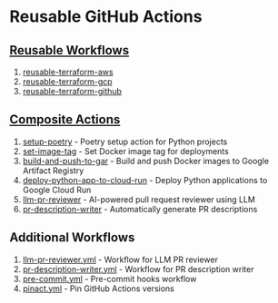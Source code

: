 # Reusable GitHub Actions

## [Reusable Workflows](https://docs.github.com/en/actions/sharing-automations/reusing-workflows)

1. [reusable-terraform-aws](https://github.com/nakamasato/github-actions/blob/main/.github/workflows/reusable-terraform-aws.yml)
1. [reusable-terraform-gcp](https://github.com/nakamasato/github-actions/blob/main/.github/workflows/reusable-terraform-gcp.yml)
1. [reusable-terraform-github](https://github.com/nakamasato/github-actions/blob/main/.github/workflows/reusable-terraform-github.yml)

## [Composite Actions](https://docs.github.com/en/actions/sharing-automations/creating-actions/creating-a-composite-action)

1. [setup-poetry](setup-poetry) - Poetry setup action for Python projects
1. [set-image-tag](set-image-tag) - Set Docker image tag for deployments
1. [build-and-push-to-gar](build-and-push-to-gar) - Build and push Docker images to Google Artifact Registry
1. [deploy-python-app-to-cloud-run](deploy-python-app-to-cloud-run) - Deploy Python applications to Google Cloud Run
1. [llm-pr-reviewer](llm-pr-reviewer) - AI-powered pull request reviewer using LLM
1. [pr-description-writer](pr-description-writer) - Automatically generate PR descriptions

## Additional Workflows

1. [llm-pr-reviewer.yml](.github/workflows/llm-pr-reviewer.yml) - Workflow for LLM PR reviewer
1. [pr-description-writer.yml](.github/workflows/pr-description-writer.yml) - Workflow for PR description writer
1. [pre-commit.yml](.github/workflows/pre-commit.yml) - Pre-commit hooks workflow
1. [pinact.yml](.github/workflows/pinact.yml) - Pin GitHub Actions versions
